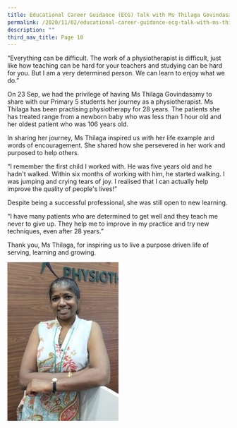 ```yaml
---
title: Educational Career Guidance (ECG) Talk with Ms Thilaga Govindasamy
permalink: /2020/11/02/educational-career-guidance-ecg-talk-with-ms-thilaga-govindasamy/
description: ""
third_nav_title: Page 10
---
```

<p>“Everything can be difficult. The work of a physiotherapist is difficult, just like how teaching can be hard for your teachers and studying can be hard for you. But I am a very determined person. We can learn to enjoy what we do.”</p>
<p>On 23 Sep, we had the privilege of having Ms Thilaga Govindasamy to share with our Primary 5 students her journey as a physiotherapist. Ms Thilaga has been practising physiotherapy for 28 years. The patients she has treated range from a newborn baby who was less than 1 hour old and her oldest patient who was 106 years old.</p>
<p>In sharing her journey, Ms Thilaga inspired us with her life example and words of encouragement. She shared how she persevered in her work and purposed to help others.</p>
<p>“I remember the first child I worked with. He was five years old and he hadn't walked. Within six months of working with him, he started walking. I was jumping and crying tears of joy. I realised that I can actually help improve the quality of people's lives!”</p>
<p>Despite being a successful professional, she was still open to new learning.</p>
<p>“I have many patients who are determined to get well and they teach me never to give up. They help me to improve in my practice and try new techniques, even after 28 years.”</p>
<p>Thank you, Ms Thilaga, for inspiring us to live a purpose driven life of serving, learning and growing.</p>
<img src="/images/Ms-Thilaga.jpg" style="width:50%">